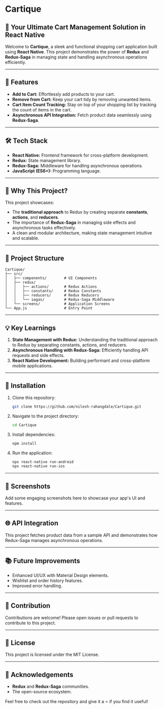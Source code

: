 # Cartique

## 🛒 Your Ultimate Cart Management Solution in React Native

Welcome to **Cartique**, a sleek and functional shopping cart application built using **React Native**. This project demonstrates the power of **Redux** and **Redux-Saga** in managing state and handling asynchronous operations efficiently.

---

## 🚀 Features

- **Add to Cart:** Effortlessly add products to your cart.
- **Remove from Cart:** Keep your cart tidy by removing unwanted items.
- **Cart Item Count Tracking:** Stay on top of your shopping list by tracking the count of items in the cart.
- **Asynchronous API Integration:** Fetch product data seamlessly using **Redux-Saga**.

---

## 🛠️ Tech Stack

- **React Native:** Frontend framework for cross-platform development.
- **Redux:** State management library.
- **Redux-Saga:** Middleware for handling asynchronous operations.
- **JavaScript (ES6+):** Programming language.

---

## 🎯 Why This Project?

This project showcases:

- The **traditional approach** to Redux by creating separate **constants**, **actions**, and **reducers**.
- The importance of **Redux-Saga** in managing side effects and asynchronous tasks effectively.
- A clean and modular architecture, making state management intuitive and scalable.

---

## 🧩 Project Structure

```
Cartique/
├── src/
│   ├── components/        # UI Components
│   ├── redux/
│   │   ├── actions/       # Redux Actions
│   │   ├── constants/     # Redux Constants
│   │   ├── reducers/      # Redux Reducers
│   │   └── sagas/         # Redux-Saga Middleware
│   └── screens/           # Application Screens
└── App.js                 # Entry Point
```

---

## 💡 Key Learnings

1. **State Management with Redux:** Understanding the traditional approach to Redux by separating constants, actions, and reducers.
2. **Asynchronous Handling with Redux-Saga:** Efficiently handling API requests and side effects.
3. **React Native Development:** Building performant and cross-platform mobile applications.

---

## 🚧 Installation

1. Clone this repository:

   ```bash
   git clone https://github.com/nilesh-rahangdale/Cartique.git
   ```

2. Navigate to the project directory:

   ```bash
   cd Cartique
   ```

3. Install dependencies:

   ```bash
   npm install
   ```

4. Run the application:

   ```bash
   npx react-native run-android
   npx react-native run-ios
   ```

---

## 📸 Screenshots

Add some engaging screenshots here to showcase your app's UI and features.

---

## 🌐 API Integration

This project fetches product data from a sample API and demonstrates how Redux-Saga manages asynchronous operations.

---

## 📚 Future Improvements

- Enhanced UI/UX with Material Design elements.
- Wishlist and order history features.
- Improved error handling.

---

## 🤝 Contribution

Contributions are welcome! Please open issues or pull requests to contribute to this project.

---

## 📄 License

This project is licensed under the MIT License.

---

## 🙌 Acknowledgements

- **Redux** and **Redux-Saga** communities.
- The open-source ecosystem.

Feel free to check out the repository and give it a ⭐ if you find it useful!


